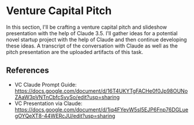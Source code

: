 # Venture Capital Pitch

In this section, I'll be crafting a venture capital pitch and slideshow presentation with the help of Claude 3.5. I'll gather ideas for a potential novel startup project with the help of Claude and then continue developing these ideas. A transcript of the conversation with Claude as well as the pitch presentation are the uploaded artifacts of this task.


## References 

- VC Claude Prompt Guide: https://docs.google.com/document/d/16T4UKYTgFACHe0f0Jp98OUNoZAaW3pVNTnCbfcSyySo/edit?usp=sharing
- VC Presentation via Claude: https://docs.google.com/document/d/1jq4FYevW5sI5EJP6Fnp76DGLuegOYQeXT8-44WERcJU/edit?usp=sharing